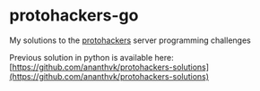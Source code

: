 # protohackers-go

My solutions to the [protohackers](https://protohackers.com/) server programming challenges

Previous solution in python is available here: [https://github.com/ananthvk/protohackers-solutions](https://github.com/ananthvk/protohackers-solutions)
